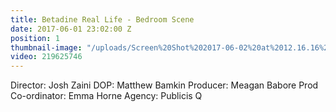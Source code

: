```yaml
---
title: Betadine Real Life - Bedroom Scene
date: 2017-06-01 23:02:00 Z
position: 1
thumbnail-image: "/uploads/Screen%20Shot%202017-06-02%20at%2012.16.16%20pm.png"
video: 219625746
---
```


Director: Josh Zaini
DOP: Matthew Bamkin
Producer: Meagan Babore
Prod Co-ordinator: Emma Horne
Agency: Publicis Q